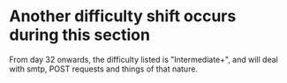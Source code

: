 # Another difficulty shift occurs during this section

From day 32 onwards, the difficulty listed is "Intermediate+", and will deal
with smtp, POST requests and things of that nature.
